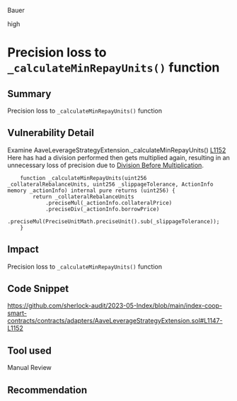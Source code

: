Bauer

high

# Precision loss to `_calculateMinRepayUnits()` function

## Summary
Precision loss to `_calculateMinRepayUnits()` function
## Vulnerability Detail
Examine AaveLeverageStrategyExtension._calculateMinRepayUnits() [L1152](https://github.com/sherlock-audit/2023-05-Index/blob/main/index-coop-smart-contracts/contracts/adapters/AaveLeverageStrategyExtension.sol#L1147-L1152)
Here has had a division performed then gets multiplied again, resulting in an unnecessary loss of precision due to [Division Before Multiplication](https://dacian.me/precision-loss-errors#heading-division-before-multiplication).
```solidity
    function _calculateMinRepayUnits(uint256 _collateralRebalanceUnits, uint256 _slippageTolerance, ActionInfo memory _actionInfo) internal pure returns (uint256) {
        return _collateralRebalanceUnits
            .preciseMul(_actionInfo.collateralPrice)
            .preciseDiv(_actionInfo.borrowPrice)
            .preciseMul(PreciseUnitMath.preciseUnit().sub(_slippageTolerance));
    }
```

## Impact
Precision loss to `_calculateMinRepayUnits()` function
## Code Snippet
https://github.com/sherlock-audit/2023-05-Index/blob/main/index-coop-smart-contracts/contracts/adapters/AaveLeverageStrategyExtension.sol#L1147-L1152

## Tool used

Manual Review

## Recommendation

